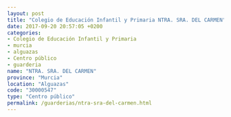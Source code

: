 ```yaml
---
layout: post
title: "Colegio de Educación Infantil y Primaria NTRA. SRA. DEL CARMEN"
date: 2017-09-20 20:57:05 +0200
categories:
- Colegio de Educación Infantil y Primaria
- murcia
- alguazas
- Centro público
- guarderia
name: "NTRA. SRA. DEL CARMEN"
province: "Murcia"
location: "Alguazas"
code: "30000547"
type: "Centro público"
permalink: /guarderias/ntra-sra-del-carmen.html
---
```

